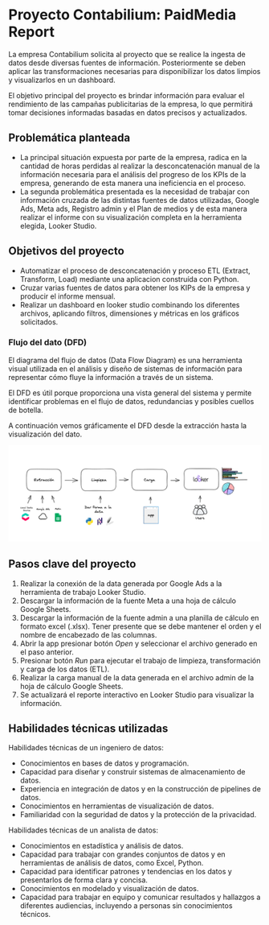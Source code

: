 # **Proyecto Contabilium: PaidMedia Report**

La empresa Contabilium solicita al proyecto que se realice la ingesta de datos desde diversas fuentes de información. Posteriormente se deben aplicar las transformaciones necesarias para disponibilizar los datos limpios y visualizarlos en un dashboard.

El objetivo principal del proyecto es brindar información para evaluar el rendimiento de las campañas publicitarias de la empresa, lo que permitirá tomar decisiones informadas basadas en datos precisos y actualizados.


## **Problemática planteada**

- La principal situación expuesta por parte de la empresa, radica en la cantidad de horas perdidas al realizar la desconcatenación manual de la información necesaria para el análisis del progreso de los KPIs de la empresa, generando de esta manera una ineficiencia en el proceso.
- La segunda problemática presentada es la necesidad de trabajar con información cruzada de las distintas fuentes de datos utilizadas, Google Ads, Meta ads, Registro admin y el Plan de medios y de esta manera realizar el informe con su visualización completa en la herramienta elegida, Looker Studio.


## Objetivos del proyecto

- Automatizar el proceso de desconcatenación y proceso ETL (Extract, Transform, Load) mediante una aplicacion construída con Python.
- Cruzar varias fuentes de datos para obtener los KIPs de la empresa y producir el informe mensual.
- Realizar un dashboard en looker studio combinando los diferentes archivos, aplicando filtros, dimensiones y métricas en los gráficos solicitados.

### **Flujo del dato (DFD)**

El diagrama del flujo de datos (Data Flow Diagram) es una herramienta visual utilizada en el análisis y diseño de sistemas de información para representar cómo fluye la información a través de un sistema.

El DFD es útil porque proporciona una vista general del sistema y permite identificar problemas en el flujo de datos, redundancias y posibles cuellos de botella.

A continuación vemos gráficamente el DFD desde la extracción hasta la visualización del dato.


![DFD](https://github.com/AguirreMariaHerminia/Proyecto-Contabilium-/blob/main/Imagenes/DFD%20CBL.png)


## Pasos clave del proyecto

1. Realizar la conexión de la data generada por Google Ads a la herramienta de trabajo Looker Studio.
2. Descargar la información de la fuente Meta a una hoja de cálculo Google Sheets.
3. Descargar la información de la fuente admin a una planilla de cálculo en formato excel (.xlsx). Tener presente que se debe mantener el orden y el nombre de encabezado de las columnas.  
4. Abrir la app presionar botón *Open* y seleccionar el archivo generado en el paso anterior.
5. Presionar botón *Run* para ejecutar el trabajo de limpieza, transformación y carga de los datos (ETL).
6. Realizar la carga manual de la data generada en el archivo admin de la hoja de cálculo Google Sheets.
7. Se actualizará el reporte interactivo en Looker Studio para visualizar la información.

## Habilidades técnicas utilizadas

Habilidades técnicas de un ingeniero de datos:

- Conocimientos en bases de datos y programación.
- Capacidad para diseñar y construir sistemas de almacenamiento de datos.
- Experiencia en integración de datos y en la construcción de pipelines de datos.
- Conocimientos en herramientas de visualización de datos.
- Familiaridad con la seguridad de datos y la protección de la privacidad.

Habilidades técnicas de un analista de datos:

- Conocimientos en estadística y análisis de datos.
- Capacidad para trabajar con grandes conjuntos de datos y en herramientas de análisis de datos, como Excel, Python.
- Capacidad para identificar patrones y tendencias en los datos y presentarlos de forma clara y concisa.
- Conocimientos en modelado y visualización de datos.
- Capacidad para trabajar en equipo y comunicar resultados y hallazgos a diferentes audiencias, incluyendo a personas sin conocimientos técnicos.
